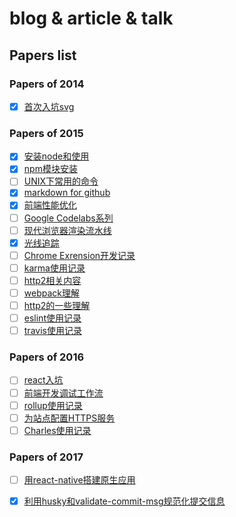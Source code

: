 # blog & article & talk

## Papers list

### Papers of 2014

- [x] [首次入坑svg](https://github.com/jasonChen1982/blog/blob/master/papers/2014-12-01-首次入坑svg.md)

### Papers of 2015

- [x] [安装node和使用](https://github.com/jasonChen1982/blog/blob/master/papers/2015-01-10-安装node和使用.md)
- [x] [npm模块安装](https://github.com/jasonChen1982/blog/blob/master/papers/2015-01-11-npm模块安装.md)
- [ ] [UNIX下常用的命令](https://github.com/jasonChen1982/blog/blob/master/papers/2015-01-20-UNIX下常用的命令.md)
- [x] [markdown for github](https://github.com/jasonChen1982/blog/blob/master/papers/2015-02-11-markdown%20for%20github.md)
- [x] [前端性能优化](https://github.com/jasonChen1982/blog/blob/master/papers/2015-03-14-前端性能优化.md)
- [ ] [Google Codelabs系列](https://github.com/jasonChen1982/blog/blob/master/papers/2015-04-09-Google%20Codelabs系列)
- [ ] [现代浏览器渲染流水线](https://github.com/jasonChen1982/blog/blob/master/papers/2015-07-10-现代浏览器渲染流水线.md)
- [x] [光线追踪](https://github.com/jasonChen1982/blog/blob/master/papers/2015-10-02-光线追踪.md)
- [ ] [Chrome Exrension开发记录](https://github.com/jasonChen1982/blog/blob/master/papers/2015-10-16-Chrome%20Exrension开发记录.md)
- [ ] [karma使用记录](https://github.com/jasonChen1982/blog/blob/master/papers/2015-11-15-karma使用记录.md)
- [ ] [http2相关内容](https://github.com/jasonChen1982/blog/blob/master/papers/2015-11-20-http2相关内容.md)
- [ ] [webpack理解](https://github.com/jasonChen1982/blog/blob/master/papers/2015-11-22-webpack理解.md)
- [ ] [http2的一些理解](https://github.com/jasonChen1982/blog/blob/master/papers/2015-12-02-http2的一些理解.md)
- [ ] [eslint使用记录](https://github.com/jasonChen1982/blog/blob/master/papers/2015-12-10-eslint使用记录.md)
- [ ] [travis使用记录](https://github.com/jasonChen1982/blog/blob/master/papers/2015-12-19-travis使用记录.md)

### Papers of 2016

- [ ] [react入坑](https://github.com/jasonChen1982/blog/blob/master/papers/2016-02-20-react入坑.md)
- [ ] [前端开发调试工作流](https://github.com/jasonChen1982/blog/blob/master/papers/2016-03-02-前端开发调试工作流.md)
- [ ] [rollup使用记录](https://github.com/jasonChen1982/blog/blob/master/papers/2016-06-10-rollup使用记录.md)
- [ ] [为站点配置HTTPS服务](https://github.com/jasonChen1982/blog/blob/master/papers/2016-08-20-为站点配置HTTPS服务.md)
- [ ] [Charles使用记录](https://github.com/jasonChen1982/blog/blob/master/papers/2016-11-02-Charles使用记录.md)

### Papers of 2017

- [ ] [用react-native搭建原生应用](https://github.com/jasonChen1982/blog/blob/master/papers/2017-01-02-用react-native搭建原生应用.md)
- [x] [利用husky和validate-commit-msg规范化提交信息](https://github.com/jasonChen1982/blog/blob/master/papers/2017-02-14-利用husky和validate-commit-msg规范化提交信息.md)

